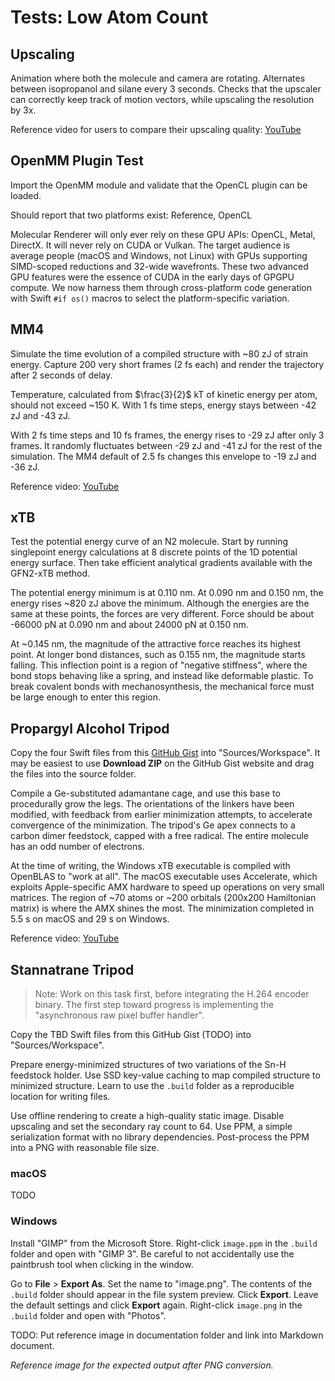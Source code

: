 # Tests: Low Atom Count

## Upscaling

Animation where both the molecule and camera are rotating. Alternates between isopropanol and silane every 3 seconds. Checks that the upscaler can correctly keep track of motion vectors, while upscaling the resolution by 3x.

Reference video for users to compare their upscaling quality: [YouTube](https://youtube.com/shorts/4LudSkOQRgs)

## OpenMM Plugin Test

Import the OpenMM module and validate that the OpenCL plugin can be loaded.

Should report that two platforms exist: Reference, OpenCL

Molecular Renderer will only ever rely on these GPU APIs: OpenCL, Metal, DirectX. It will never rely on CUDA or Vulkan. The target audience is average people (macOS and Windows, not Linux) with GPUs supporting SIMD-scoped reductions and 32-wide wavefronts. These two advanced GPU features were the essence of CUDA in the early days of GPGPU compute. We now harness them through cross-platform code generation with Swift `#if os()` macros to select the platform-specific variation.

## MM4

Simulate the time evolution of a compiled structure with ~80 zJ of strain energy. Capture 200 very short frames (2 fs each) and render the trajectory after 2 seconds of delay.

Temperature, calculated from $\frac{3}{2}$ kT of kinetic energy per atom, should not exceed ~150 K. With 1 fs time steps, energy stays between -42 zJ and -43 zJ.

With 2 fs time steps and 10 fs frames, the energy rises to -29 zJ after only 3 frames. It randomly fluctuates between -29 zJ and -41 zJ for the rest of the simulation. The MM4 default of 2.5 fs changes this envelope to -19 zJ and -36 zJ.

Reference video: [YouTube](https://youtube.com/shorts/JQeyLJWGyVU)

## xTB

Test the potential energy curve of an N2 molecule. Start by running singlepoint energy calculations at 8 discrete points of the 1D potential energy surface. Then take efficient analytical gradients available with the GFN2-xTB method.

The potential energy minimum is at 0.110 nm. At 0.090 nm and 0.150 nm, the energy rises ~820 zJ above the minimum. Although the energies are the same at these points, the forces are very different. Force should be about -66000 pN at 0.090 nm and about 24000 pN at 0.150 nm.

At ~0.145 nm, the magnitude of the attractive force reaches its highest point. At longer bond distances, such as 0.155 nm, the magnitude starts falling. This inflection point is a region of "negative stiffness", where the bond stops behaving like a spring, and instead like deformable plastic. To break covalent bonds with mechanosynthesis, the mechanical force must be large enough to enter this region.

## Propargyl Alcohol Tripod

Copy the four Swift files from this [GitHub Gist](https://gist.github.com/philipturner/5bd74838b1018ae68d23110622407a42) into "Sources/Workspace". It may be easiest to use <b>Download ZIP</b> on the GitHub Gist website and drag the files into the source folder.

Compile a Ge-substituted adamantane cage, and use this base to procedurally grow the legs. The orientations of the linkers have been modified, with feedback from earlier minimization attempts, to accelerate convergence of the minimization. The tripod's Ge apex connects to a carbon dimer feedstock, capped with a free radical. The entire molecule has an odd number of electrons.

At the time of writing, the Windows xTB executable is compiled with OpenBLAS to "work at all". The macOS executable uses Accelerate, which exploits Apple-specific AMX hardware to speed up operations on very small matrices. The region of ~70 atoms or ~200 orbitals (200x200 Hamiltonian matrix) is where the AMX shines the most. The minimization completed in 5.5 s on macOS and 29 s on Windows.

Reference video: [YouTube](https://youtube.com/shorts/rV1UGau20xQ)

## Stannatrane Tripod

> Note: Work on this task first, before integrating the H.264 encoder binary. The first step toward progress is implementing the "asynchronous raw pixel buffer handler".

Copy the TBD Swift files from this GitHub Gist (TODO) into "Sources/Workspace".

Prepare energy-minimized structures of two variations of the Sn-H feedstock holder. Use SSD key-value caching to map compiled structure to minimized structure. Learn to use the `.build` folder as a reproducible location for writing files.

Use offline rendering to create a high-quality static image. Disable upscaling and set the secondary ray count to 64. Use PPM, a simple serialization format with no library dependencies. Post-process the PPM into a PNG with reasonable file size.

### macOS

TODO

### Windows

Install "GIMP" from the Microsoft Store. Right-click `image.ppm` in the `.build` folder and open with "GIMP 3". Be careful to not accidentally use the paintbrush tool when clicking in the window.

Go to <b>File</b> > <b>Export As</b>. Set the name to "image.png". The contents of the `.build` folder should appear in the file system preview. Click <b>Export</b>. Leave the default settings and click <b>Export</b> again. Right-click `image.png` in the `.build` folder and open with "Photos".

TODO: Put reference image in documentation folder and link into Markdown document.

_Reference image for the expected output after PNG conversion._
